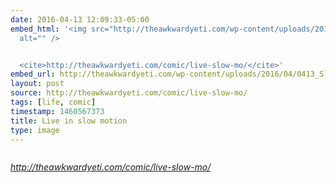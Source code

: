 ```yaml
---
date: 2016-04-13 12:09:33-05:00
embed_html: '<img src="http://theawkwardyeti.com/wp-content/uploads/2016/04/0413_SlowMo.png"
  alt="" />


  <cite>http://theawkwardyeti.com/comic/live-slow-mo/</cite>'
embed_url: http://theawkwardyeti.com/wp-content/uploads/2016/04/0413_SlowMo.png
layout: post
source: http://theawkwardyeti.com/comic/live-slow-mo/
tags: [life, comic]
timestamp: 1460567373
title: Live in slow motion
type: image
---
```

<img src="http://theawkwardyeti.com/wp-content/uploads/2016/04/0413_SlowMo.png" alt="" />

<cite>http://theawkwardyeti.com/comic/live-slow-mo/</cite>

